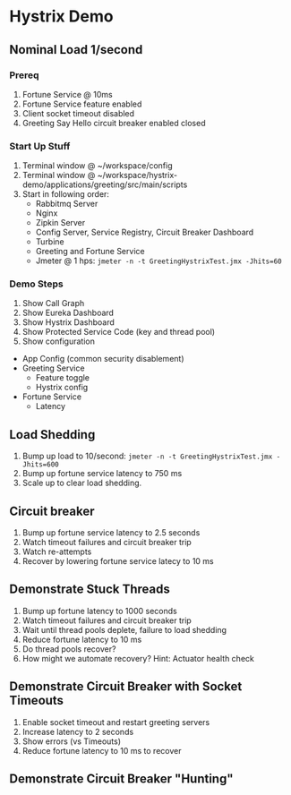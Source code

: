 # Hystrix Demo
## Nominal Load 1/second
### Prereq
1. Fortune Service @ 10ms
1. Fortune Service feature enabled
1. Client socket timeout disabled
1. Greeting Say Hello circuit breaker enabled closed

### Start Up Stuff
1. Terminal window @ ~/workspace/config
1. Terminal window @ ~/workspace/hystrix-demo/applications/greeting/src/main/scripts
1. Start in following order:
    - Rabbitmq Server
    - Nginx
    - Zipkin Server
    - Config Server, Service Registry, Circuit Breaker Dashboard
    - Turbine
    - Greeting and Fortune Service
    - Jmeter @ 1 hps: `jmeter -n -t GreetingHystrixTest.jmx -Jhits=60`
    
### Demo Steps
1. Show Call Graph
1. Show Eureka Dashboard
1. Show Hystrix Dashboard
1. Show Protected Service Code (key and thread pool)
1. Show configuration
  - App Config (common security disablement)
  - Greeting Service
    - Feature toggle
    - Hystrix config
  - Fortune Service
    - Latency

## Load Shedding
1. Bump up load to 10/second: `jmeter -n -t GreetingHystrixTest.jmx -Jhits=600`
1. Bump up fortune service latency to 750 ms
1. Scale up to clear load shedding.

## Circuit breaker
1. Bump up fortune service latency to 2.5 seconds
1. Watch timeout failures and circuit breaker trip
1. Watch re-attempts
1. Recover by lowering fortune service latecy to 10 ms

## Demonstrate Stuck Threads
1. Bump up fortune latency to 1000 seconds
1. Watch timeout failures and circuit breaker trip
1. Wait until thread pools deplete, failure to load shedding
1. Reduce fortune latency to 10 ms
1. Do thread pools recover?
1. How might we automate recovery?  Hint: Actuator health check

## Demonstrate Circuit Breaker with Socket Timeouts
1. Enable socket timeout and restart greeting servers
1. Increase latency to 2 seconds
1. Show errors (vs Timeouts)
1. Reduce fortune latency to 10 ms to recover

## Demonstrate Circuit Breaker "Hunting"

